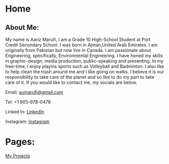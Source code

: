 # Home

## About Me:

My name is Aariz Marufi, I am a Grade 10 High-School Student at Port Credit Secondary School. I was born in Ajman,United Arab Emirates. I am originally from Pakistan but now live in Canada. I am passionate about Engineering, specifically, Environmental Engineering. I have honed my skills in graphic-design, media production, public-speaking and presenting. In my free-time, I enjoy playins sports such as Volleyball and Badminton. I also like to help clean the trash around me and I like going on walks. I believe it is our responsibility to take care of the planet and so like to do my part to take care of it. If you would like to contact me, my socials are below.


Email: aumarufi@gmail.com

Tel: +1 905-978-0478

Linked In: [LinkedIn](www.linkedin.com/in/aariz-marufi-b15420347)

Instagram: [Instagram](https://www.instagram.com/aariz.marufi/)


# Pages:
[My Projects](My_Projects.md)
